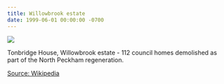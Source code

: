 ```yaml
---
title: Willowbrook estate
date: 1999-06-01 00:00:00 -0700
---
```


![](http://35percent.org/img/tonbridgehouse.jpg)

Tonbridge House, Willowbrook estate - 112 council homes demolished as part of the North Peckham regeneration.

[Source: Wikipedia](https://en.wikipedia.org/wiki/Johann_Sebastian_Bach)
